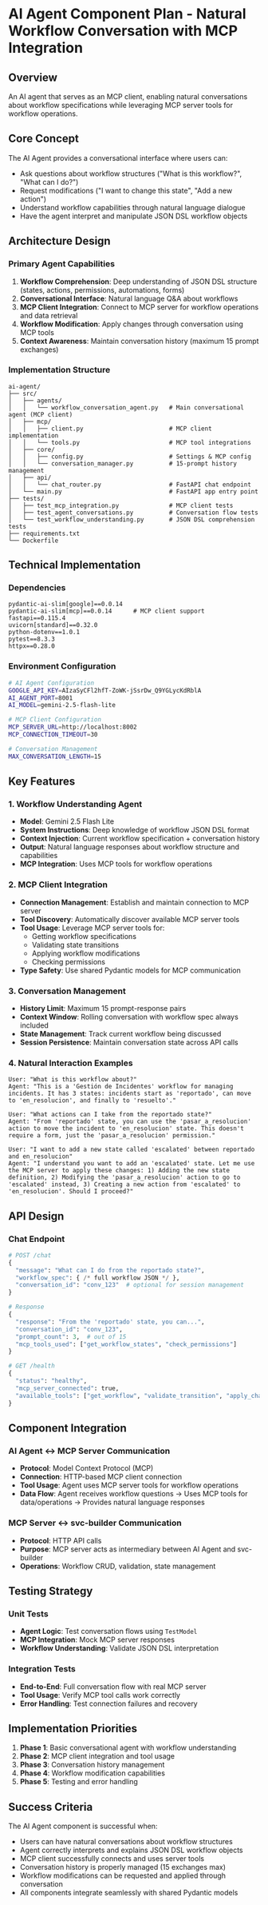 # AI Agent Component Plan - Natural Workflow Conversation with MCP Integration

## Overview
An AI agent that serves as an MCP client, enabling natural conversations about workflow specifications while leveraging MCP server tools for workflow operations.

## Core Concept
The AI Agent provides a conversational interface where users can:
- Ask questions about workflow structures ("What is this workflow?", "What can I do?")
- Request modifications ("I want to change this state", "Add a new action")
- Understand workflow capabilities through natural language dialogue
- Have the agent interpret and manipulate JSON DSL workflow objects

## Architecture Design

### Primary Agent Capabilities
1. **Workflow Comprehension**: Deep understanding of JSON DSL structure (states, actions, permissions, automations, forms)
2. **Conversational Interface**: Natural language Q&A about workflows
3. **MCP Client Integration**: Connect to MCP server for workflow operations and data retrieval
4. **Workflow Modification**: Apply changes through conversation using MCP tools
5. **Context Awareness**: Maintain conversation history (maximum 15 prompt exchanges)

### Implementation Structure
```
ai-agent/
├── src/
│   ├── agents/
│   │   └── workflow_conversation_agent.py   # Main conversational agent (MCP client)
│   ├── mcp/
│   │   ├── client.py                        # MCP client implementation
│   │   └── tools.py                         # MCP tool integrations
│   ├── core/
│   │   ├── config.py                        # Settings & MCP config
│   │   └── conversation_manager.py          # 15-prompt history management
│   ├── api/
│   │   └── chat_router.py                   # FastAPI chat endpoint
│   └── main.py                              # FastAPI app entry point
├── tests/
│   ├── test_mcp_integration.py              # MCP client tests
│   ├── test_agent_conversations.py          # Conversation flow tests
│   └── test_workflow_understanding.py       # JSON DSL comprehension tests
├── requirements.txt
└── Dockerfile
```

## Technical Implementation

### Dependencies
```
pydantic-ai-slim[google]==0.0.14
pydantic-ai-slim[mcp]==0.0.14      # MCP client support
fastapi==0.115.4
uvicorn[standard]==0.32.0
python-dotenv==1.0.1
pytest==8.3.3
httpx==0.28.0
```

### Environment Configuration
```bash
# AI Agent Configuration
GOOGLE_API_KEY=AIzaSyCFl2hfT-ZoWK-jSsrDw_Q9YGLycKdRblA
AI_AGENT_PORT=8001
AI_MODEL=gemini-2.5-flash-lite

# MCP Client Configuration
MCP_SERVER_URL=http://localhost:8002
MCP_CONNECTION_TIMEOUT=30

# Conversation Management
MAX_CONVERSATION_LENGTH=15
```

## Key Features

### 1. Workflow Understanding Agent
- **Model**: Gemini 2.5 Flash Lite
- **System Instructions**: Deep knowledge of workflow JSON DSL format
- **Context Injection**: Current workflow specification + conversation history
- **Output**: Natural language responses about workflow structure and capabilities
- **MCP Integration**: Uses MCP tools for workflow operations

### 2. MCP Client Integration
- **Connection Management**: Establish and maintain connection to MCP server
- **Tool Discovery**: Automatically discover available MCP server tools
- **Tool Usage**: Leverage MCP server tools for:
  - Getting workflow specifications
  - Validating state transitions
  - Applying workflow modifications
  - Checking permissions
- **Type Safety**: Use shared Pydantic models for MCP communication

### 3. Conversation Management
- **History Limit**: Maximum 15 prompt-response pairs
- **Context Window**: Rolling conversation with workflow spec always included
- **State Management**: Track current workflow being discussed
- **Session Persistence**: Maintain conversation state across API calls

### 4. Natural Interaction Examples
```
User: "What is this workflow about?"
Agent: "This is a 'Gestión de Incidentes' workflow for managing incidents. It has 3 states: incidents start as 'reportado', can move to 'en_resolucion', and finally to 'resuelto'."

User: "What actions can I take from the reportado state?"
Agent: "From 'reportado' state, you can use the 'pasar_a_resolucion' action to move the incident to 'en_resolucion' state. This doesn't require a form, just the 'pasar_a_resolucion' permission."

User: "I want to add a new state called 'escalated' between reportado and en_resolucion"
Agent: "I understand you want to add an 'escalated' state. Let me use the MCP server to apply these changes: 1) Adding the new state definition, 2) Modifying the 'pasar_a_resolucion' action to go to 'escalated' instead, 3) Creating a new action from 'escalated' to 'en_resolucion'. Should I proceed?"
```

## API Design

### Chat Endpoint
```python
# POST /chat
{
  "message": "What can I do from the reportado state?",
  "workflow_spec": { /* full workflow JSON */ },
  "conversation_id": "conv_123"  # optional for session management
}

# Response
{
  "response": "From the 'reportado' state, you can...",
  "conversation_id": "conv_123",
  "prompt_count": 3,  # out of 15
  "mcp_tools_used": ["get_workflow_states", "check_permissions"]
}

# GET /health
{
  "status": "healthy",
  "mcp_server_connected": true,
  "available_tools": ["get_workflow", "validate_transition", "apply_changes"]
}
```

## Component Integration

### AI Agent ↔ MCP Server Communication
- **Protocol**: Model Context Protocol (MCP)
- **Connection**: HTTP-based MCP client connection
- **Tool Usage**: Agent uses MCP server tools for workflow operations
- **Data Flow**: Agent receives workflow questions → Uses MCP tools for data/operations → Provides natural language responses

### MCP Server ↔ svc-builder Communication
- **Protocol**: HTTP API calls
- **Purpose**: MCP server acts as intermediary between AI Agent and svc-builder
- **Operations**: Workflow CRUD, validation, state management

## Testing Strategy

### Unit Tests
- **Agent Logic**: Test conversation flows using `TestModel`
- **MCP Integration**: Mock MCP server responses
- **Workflow Understanding**: Validate JSON DSL interpretation

### Integration Tests
- **End-to-End**: Full conversation flow with real MCP server
- **Tool Usage**: Verify MCP tool calls work correctly
- **Error Handling**: Test connection failures and recovery

## Implementation Priorities

1. **Phase 1**: Basic conversational agent with workflow understanding
2. **Phase 2**: MCP client integration and tool usage
3. **Phase 3**: Conversation history management
4. **Phase 4**: Workflow modification capabilities
5. **Phase 5**: Testing and error handling

## Success Criteria

The AI Agent component is successful when:
- Users can have natural conversations about workflow structures
- Agent correctly interprets and explains JSON DSL workflow objects
- MCP client successfully connects and uses server tools
- Conversation history is properly managed (15 exchanges max)
- Workflow modifications can be requested and applied through conversation
- All components integrate seamlessly with shared Pydantic models